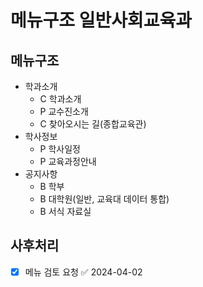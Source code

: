 # 메뉴구조 일반사회교육과

## 메뉴구조

- 학과소개
  - C 학과소개
  - P 교수진소개
  - C 찾아오시는 길(종합교육관)
- 학사정보
  - P 학사일정
  - P 교육과정안내
- 공지사항
  - B 학부
  - B 대학원(일반, 교육대 데이터 통합)
  - B 서식 자료실

## 사후처리

- [x] 메뉴 검토 요청 ✅ 2024-04-02
